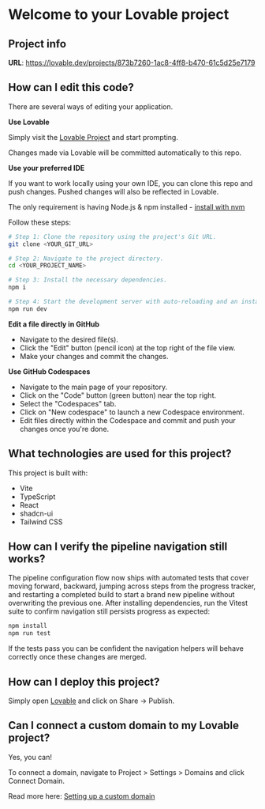 # Welcome to your Lovable project

## Project info

**URL**: https://lovable.dev/projects/873b7260-1ac8-4ff8-b470-61c5d25e7179

## How can I edit this code?

There are several ways of editing your application.

**Use Lovable**

Simply visit the [Lovable Project](https://lovable.dev/projects/873b7260-1ac8-4ff8-b470-61c5d25e7179) and start prompting.

Changes made via Lovable will be committed automatically to this repo.

**Use your preferred IDE**

If you want to work locally using your own IDE, you can clone this repo and push changes. Pushed changes will also be reflected in Lovable.

The only requirement is having Node.js & npm installed - [install with nvm](https://github.com/nvm-sh/nvm#installing-and-updating)

Follow these steps:

```sh
# Step 1: Clone the repository using the project's Git URL.
git clone <YOUR_GIT_URL>

# Step 2: Navigate to the project directory.
cd <YOUR_PROJECT_NAME>

# Step 3: Install the necessary dependencies.
npm i

# Step 4: Start the development server with auto-reloading and an instant preview.
npm run dev
```

**Edit a file directly in GitHub**

- Navigate to the desired file(s).
- Click the "Edit" button (pencil icon) at the top right of the file view.
- Make your changes and commit the changes.

**Use GitHub Codespaces**

- Navigate to the main page of your repository.
- Click on the "Code" button (green button) near the top right.
- Select the "Codespaces" tab.
- Click on "New codespace" to launch a new Codespace environment.
- Edit files directly within the Codespace and commit and push your changes once you're done.

## What technologies are used for this project?

This project is built with:

- Vite
- TypeScript
- React
- shadcn-ui
- Tailwind CSS

## How can I verify the pipeline navigation still works?

The pipeline configuration flow now ships with automated tests that cover moving forward, backward, jumping across steps from the progress tracker, and restarting a completed build to start a brand new pipeline without overwriting the previous one. After installing dependencies, run the Vitest suite to confirm navigation still persists progress as expected:

```sh
npm install
npm run test
```

If the tests pass you can be confident the navigation helpers will behave correctly once these changes are merged.

## How can I deploy this project?

Simply open [Lovable](https://lovable.dev/projects/873b7260-1ac8-4ff8-b470-61c5d25e7179) and click on Share -> Publish.

## Can I connect a custom domain to my Lovable project?

Yes, you can!

To connect a domain, navigate to Project > Settings > Domains and click Connect Domain.

Read more here: [Setting up a custom domain](https://docs.lovable.dev/features/custom-domain#custom-domain)
